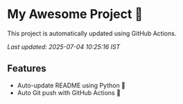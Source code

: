 # My Awesome Project 🚀

This project is automatically updated using GitHub Actions.

_Last updated: 2025-07-04 10:25:16 IST_

## Features
- Auto-update README using Python 🐍
- Auto Git push with GitHub Actions 🤖
